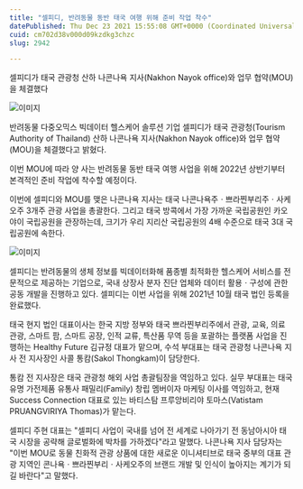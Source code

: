 ```yaml
---
title: "셀피디, 반려동물 동반 태국 여행 위해 준비 작업 착수"
datePublished: Thu Dec 23 2021 15:55:08 GMT+0000 (Coordinated Universal Time)
cuid: cm702d38v000d09kzdkg3chzc
slug: 2942

---
```



셀피디가 태국 관광청 산하 나콘나욕 지사(Nakhon Nayok office)와 업무 협약(MOU)을 체결했다

![이미지](https://cdn.hashnode.com/res/hashnode/image/upload/v1739253053421/d0970f60-59c6-45bb-ba76-81b2adcde438.jpeg)

반려동물 다중오믹스 빅데이터 헬스케어 솔루션 기업 셀피디가 태국 관광청(Tourism Authority of Thailand) 산하 나콘나욕 지사(Nakhon Nayok office)와 업무 협약(MOU)을 체결했다고 밝혔다.

이번 MOU에 따라 양 사는 반려동물 동반 태국 여행 사업을 위해 2022년 상반기부터 본격적인 준비 작업에 착수할 예정이다.

이번에 셀피디와 MOU를 맺은 나콘나욕 지사는 태국 나콘나욕주ㆍ쁘라찐부리주ㆍ사케오주 3개주 관광 사업을 총괄한다. 그리고 태국 방콕에서 가장 가까운 국립공원인 카오야이 국립공원을 관장하는데, 크기가 우리 지리산 국립공원의 4배 수준으로 태국 3대 국립공원에 속한다.

![이미지](https://cdn.hashnode.com/res/hashnode/image/upload/v1739253055248/57834684-b4f0-4934-92db-b58c11d73dcb.jpeg)

셀피디는 반려동물의 생체 정보를 빅데이터화해 품종별 최적화한 헬스케어 서비스를 전문적으로 제공하는 기업으로, 국내 상장사 분자 진단 업체와 데이터 활용ㆍ구성에 관한 공동 개발을 진행하고 있다. 셀피디는 이번 사업을 위해 2021년 10월 태국 법인 등록을 완료했다.

태국 현지 법인 대표이사는 한국 지방 정부와 태국 쁘라찐부리주에서 관광, 교육, 의료 관광, 스마트 팜, 스마트 공장, 인적 교류, 특산품 무역 등을 포괄하는 플랫폼 사업을 진행하는 Healthy Future 김규정 대표가 맡으며, 수석 부대표는 태국 관광청 나콘나욕 지사 전 지사장인 사콜 통캄(Sakol Thongkam)이 담당한다.

통캄 전 지사장은 태국 관광청 해외 사업 총괄팀장을 역임하고 있다. 실무 부대표는 태국 유명 가전제품 유통사 패밀리(Family) 창립 멤버이자 마케팅 이사를 역임하고, 현재 Success Connection 대표로 있는 바티스탐 프루앙비리야 토마스(Vatistam PRUANGVIRIYA Thomas)가 맡는다.

셀피디 주현 대표는 "셀피디 사업이 국내를 넘어 전 세계로 나아가기 전 동남아시아 태국 시장을 공략해 글로벌화에 박차를 가하겠다"라고 말했다. 나콘나욕 지사 담당자는 "이번 MOU로 동물 친화적 관광 상품에 대한 새로운 이니셔티브로 태국 중부의 대표 관광 지역인 콘나욕ㆍ쁘라찐부리ㆍ사케오주의 브랜드 개발 및 인식이 높아지는 계기가 되길 바란다"고 말했다.